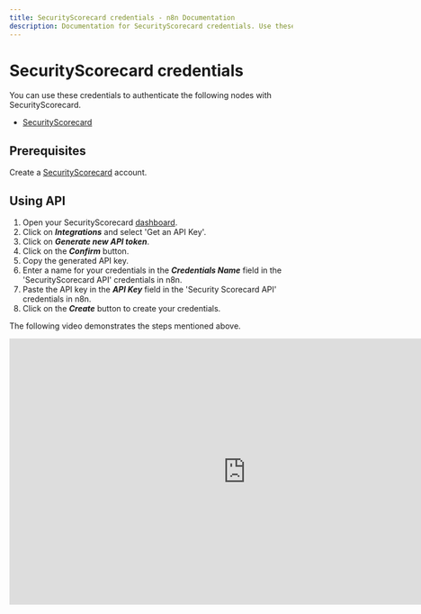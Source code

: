 ```yaml
---
title: SecurityScorecard credentials - n8n Documentation
description: Documentation for SecurityScorecard credentials. Use these credentials to authenticate SecurityScorecard in n8n, a workflow automation platform.
---
```


# SecurityScorecard credentials

You can use these credentials to authenticate the following nodes with SecurityScorecard.

- [SecurityScorecard](/integrations/builtin/app-nodes/n8n-nodes-base.securityscorecard/)


## Prerequisites

Create a [SecurityScorecard](https://securityscorecard.com/) account.

## Using API

1. Open your SecurityScorecard [dashboard](https://platform.securityscorecard.io/#/home).
2. Click on ***Integrations*** and select 'Get an API Key'.
3. Click on ***Generate new API token***.
4. Click on the ***Confirm*** button.
5. Copy the generated API key.
6. Enter a name for your credentials in the ***Credentials Name*** field in the 'SecurityScorecard API' credentials in n8n.
7. Paste the API key in the ***API Key*** field in the 'Security Scorecard API' credentials in n8n.
8. Click on the ***Create*** button to create your credentials.

The following video demonstrates the steps mentioned above.

<div class="video-container">
<iframe width="840" height="472.5" src="https://www.youtube.com/embed/0g1YLkNBfnM" frameborder="0" allow="accelerometer; autoplay; clipboard-write; encrypted-media; gyroscope; picture-in-picture" allowfullscreen></iframe>
</div>

